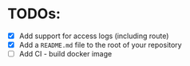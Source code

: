 # TODOs:

- [x] Add support for access logs (including route)
- [x] Add a `README.md` file to the root of your repository
- [ ] Add CI - build docker image
